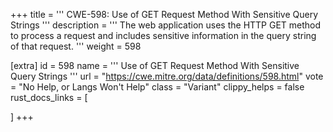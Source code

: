+++
title = '''
CWE-598: Use of GET Request Method With Sensitive Query Strings
'''
description	= '''
The web application uses the HTTP GET method to process a request and includes sensitive information in the query string of that request.
'''
weight = 598

[extra]
id = 598
name = '''
Use of GET Request Method With Sensitive Query Strings
'''
url = "https://cwe.mitre.org/data/definitions/598.html"
vote = "No Help, or Langs Won't Help"
class = "Variant"
clippy_helps = false
rust_docs_links = [
	
]
+++
